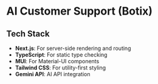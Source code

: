 # AI Customer Support (Botix)

## Tech Stack

- **Next.js**: For server-side rendering and routing
- **TypeScript**: For static type checking
- **MUI**: For Material-UI components
- **Tailwind CSS**: For utility-first styling
- **Gemini API**: AI API integration
